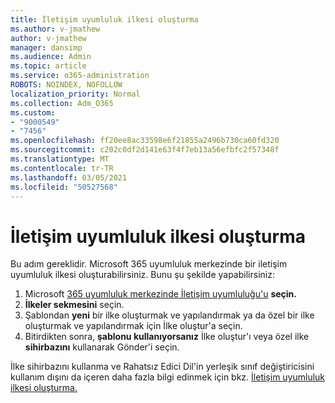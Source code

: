 ```yaml
---
title: İletişim uyumluluk ilkesi oluşturma
ms.author: v-jmathew
author: v-jmathew
manager: dansimp
ms.audience: Admin
ms.topic: article
ms.service: o365-administration
ROBOTS: NOINDEX, NOFOLLOW
localization_priority: Normal
ms.collection: Adm_O365
ms.custom:
- "9000549"
- "7456"
ms.openlocfilehash: ff20ee8ac33598e6f21855a2496b730ca60fd320
ms.sourcegitcommit: c202c0df2d141e63f4f7eb13a56efbfc2f57348f
ms.translationtype: MT
ms.contentlocale: tr-TR
ms.lasthandoff: 03/05/2021
ms.locfileid: "50527568"
---
```

# <a name="create-a-communication-compliance-policy"></a>İletişim uyumluluk ilkesi oluşturma

Bu adım gereklidir. Microsoft 365 uyumluluk merkezinde bir iletişim uyumluluk ilkesi oluşturabilirsiniz. Bunu şu şekilde yapabilirsiniz:

1. Microsoft [365 uyumluluk merkezinde İletişim uyumluluğu'u](https://go.microsoft.com/fwlink/?linkid=2130502) **seçin.**
2. **İlkeler sekmesini** seçin.
3. Şablondan **yeni** bir ilke oluşturmak ve yapılandırmak ya da özel bir ilke oluşturmak ve yapılandırmak için İlke oluştur'a seçin.
4. Bitirdikten sonra, **şablonu kullanıyorsanız** İlke oluştur'ı veya özel ilke **sihirbazını** kullanarak Gönder'i seçin.

İlke sihirbazını kullanma ve Rahatsız Edici Dil'in yerleşik sınıf değiştiricisini kullanım dışını da içeren daha fazla bilgi edinmek için bkz. [İletişim uyumluluk ilkesi oluşturma.](https://go.microsoft.com/fwlink/?linkid=2129079)
